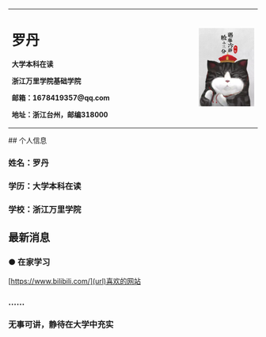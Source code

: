 <table border="0">
  <tr>
    <td width="75%">
      <h1>罗丹</h1>
      <p><b>大学本科在读</b></p>
      <p><b>浙江万里学院基础学院</b></p>
      <p><b>邮箱：1678419357@qq.com</b></p>
      <p><b>地址：浙江台州，邮编318000</b></p>
    </td>
    <td width="25%">
      <img src="/66e64675daf44169a27cf42836196c10.jpeg" width="100%">      
    </td>
  </tr>
</table>
## 个人信息

### 姓名：罗丹

### 学历：大学本科在读

### 学校：浙江万里学院

## 最新消息
### ●  在家学习
[https://www.bilibili.com/](url)喜欢的网站
### ……
### 无事可讲，静待在大学中充实
